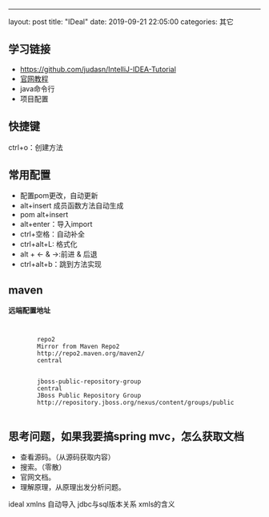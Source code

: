 ---
layout: post
title:  "IDeal"
date:   2019-09-21 22:05:00
categories: 其它

## 学习链接

* https://github.com/judasn/IntelliJ-IDEA-Tutorial
* [官网教程](http://www.jetbrains.com/help/idea/setting-background-image.html)
* java命令行
* 项目配置



## 快捷键

ctrl+o：创建方法


## 常用配置

* 配置pom更改，自动更新
* alt+insert 成员函数方法自动生成
* pom alt+insert
* alt+enter：导入import
* ctrl+空格：自动补全
* ctrl+alt+L: 格式化
* alt + <- & ->:前进 & 后退
* ctrl+alt+b：跳到方法实现

## maven

**远端配置地址**

<code>
    <mirror>
        <id>repo2</id>
        <name>Mirror from Maven Repo2</name>
        <url>http://repo2.maven.org/maven2/</url>
        <mirrorOf>central</mirrorOf>
        </mirror>
    <mirror>
        <id>jboss-public-repository-group</id>
        <mirrorOf>central</mirrorOf>
        <name>JBoss Public Repository Group</name>
        <url>http://repository.jboss.org/nexus/content/groups/public</url>
    </mirror>
</code>

## 思考问题，如果我要搞spring mvc，怎么获取文档

* 查看源码。（从源码获取内容）
* 搜索。（零散）
* 官网文档。
* 理解原理，从原理出发分析问题。


ideal xmlns 自动导入
jdbc与sql版本关系
xmls的含义